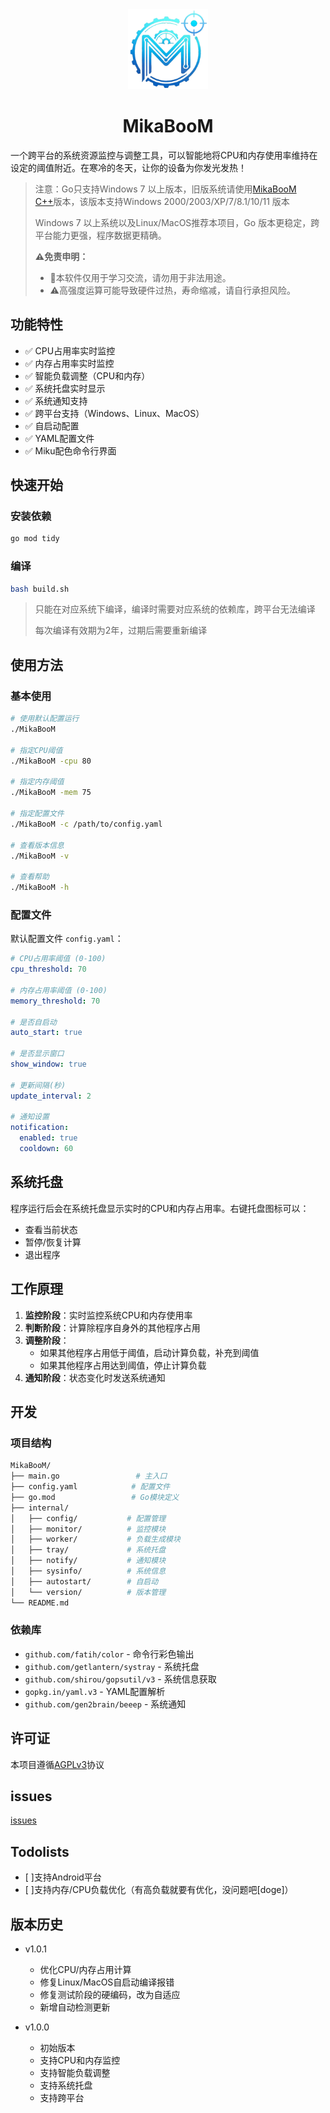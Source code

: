 <div align="center"> 
<img src="./src/icon.png" width="128" height="128" alt="MikaBooM">
<h1>MikaBooM</h1>
</div>

一个跨平台的系统资源监控与调整工具，可以智能地将CPU和内存使用率维持在设定的阈值附近。在寒冷的冬天，让你的设备为你发光发热！

> 注意：Go只支持Windows 7 以上版本，旧版系统请使用[MikaBooM C++](https://github.com/MakotoArai-CN/MikaBooM_CPP)版本，该版本支持Windows 2000/2003/XP/7/8.1/10/11 版本
>
> Windows 7 以上系统以及Linux/MacOS推荐本项目，Go 版本更稳定，跨平台能力更强，程序数据更精确。
>
> **⚠免责申明：**
>
> - 🚫本软件仅用于学习交流，请勿用于非法用途。
> - ⚠高强度运算可能导致硬件过热，寿命缩减，请自行承担风险。

## 功能特性

- ✅ CPU占用率实时监控
- ✅ 内存占用率实时监控
- ✅ 智能负载调整（CPU和内存）
- ✅ 系统托盘实时显示
- ✅ 系统通知支持
- ✅ 跨平台支持（Windows、Linux、MacOS）
- ✅ 自启动配置
- ✅ YAML配置文件
- ✅ Miku配色命令行界面

## 快速开始

### 安装依赖

```bash
go mod tidy
```

### 编译

```bash
bash build.sh
```

> 只能在对应系统下编译，编译时需要对应系统的依赖库，跨平台无法编译
>
> 每次编译有效期为2年，过期后需要重新编译

## 使用方法

### 基本使用

```bash
# 使用默认配置运行
./MikaBooM

# 指定CPU阈值
./MikaBooM -cpu 80

# 指定内存阈值
./MikaBooM -mem 75

# 指定配置文件
./MikaBooM -c /path/to/config.yaml

# 查看版本信息
./MikaBooM -v

# 查看帮助
./MikaBooM -h
```

### 配置文件

默认配置文件 `config.yaml`：

```yaml
# CPU占用率阈值 (0-100)
cpu_threshold: 70

# 内存占用率阈值 (0-100)
memory_threshold: 70

# 是否自启动
auto_start: true

# 是否显示窗口
show_window: true

# 更新间隔(秒)
update_interval: 2

# 通知设置
notification:
  enabled: true
  cooldown: 60
```

## 系统托盘

程序运行后会在系统托盘显示实时的CPU和内存占用率。右键托盘图标可以：

- 查看当前状态
- 暂停/恢复计算
- 退出程序

## 工作原理

1. **监控阶段**：实时监控系统CPU和内存使用率
2. **判断阶段**：计算除程序自身外的其他程序占用
3. **调整阶段**：
   - 如果其他程序占用低于阈值，启动计算负载，补充到阈值
   - 如果其他程序占用达到阈值，停止计算负载
4. **通知阶段**：状态变化时发送系统通知

## 开发

### 项目结构

```bash
MikaBooM/
├── main.go                 # 主入口
├── config.yaml            # 配置文件
├── go.mod                 # Go模块定义
├── internal/
│   ├── config/           # 配置管理
│   ├── monitor/          # 监控模块
│   ├── worker/           # 负载生成模块
│   ├── tray/             # 系统托盘
│   ├── notify/           # 通知模块
│   ├── sysinfo/          # 系统信息
│   ├── autostart/        # 自启动
│   └── version/          # 版本管理
└── README.md
```

### 依赖库

- `github.com/fatih/color` - 命令行彩色输出
- `github.com/getlantern/systray` - 系统托盘
- `github.com/shirou/gopsutil/v3` - 系统信息获取
- `gopkg.in/yaml.v3` - YAML配置解析
- `github.com/gen2brain/beeep` - 系统通知

## 许可证

本项目遵循[AGPLv3](LICENSE)协议

## issues

[issues](https://github.com/MikaBooM/MikaBooM/issues)

## Todolists

- [ ]支持Android平台
- [ ]支持内存/CPU负载优化（有高负载就要有优化，没问题吧[doge]）

## 版本历史

- v1.0.1
  - 优化CPU/内存占用计算
  - 修复Linux/MacOS自启动编译报错
  - 修复测试阶段的硬编码，改为自适应
  - 新增自动检测更新

- v1.0.0
  - 初始版本
  - 支持CPU和内存监控
  - 支持智能负载调整
  - 支持系统托盘
  - 支持跨平台
